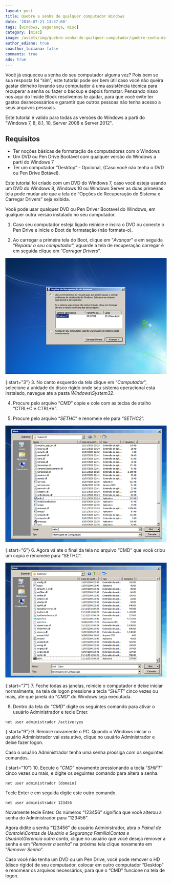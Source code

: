```yaml
---
layout: post
title: Quebre a senha de qualquer computador Windows
date: '2016-07-21 13:37:00'
tags: [windows, segurança, misc]
category: [misc]
image: /assets/img/quebre-senha-de-qualquer-computador/quebre-senha-de-qualquer-computador.jpg
author_ediano: true
coauthor_luciana: false
comments: true
ads: true
---
```


Você já esqueceu a senha do seu computador alguma vez? Pois bem se sua resposta foi “sim”, este tutorial pode ser bem útil caso você não queira gastar dinheiro levando seu computador à uma assistência técnica para recuperar a senha ou fazer o backup e depois formatar. Pensando nisso nos aqui do Inside Block resolvemos te ajudar, para que você evite ter gastos desnecessários e garantir que outros pessoas não tenha acesso a seus arquivos pessoais.

Este tutorial é valido para todas as versões do Windows a parti do "Windows 7, 8, 8.1, 10, Server 2008 e Server 2012".

## Requisitos
* Ter noções básicas de formatação de computadores com o Windows
* Um DVD ou Pen Drive Bootável com qualquer versão do Windows a parti do Windows 7
* Ter um computador “Desktop” - Opcional, (Caso você não tenha o DVD ou Pen Drive Botável).

Este tutorial foi criado com um DVD do Windows 7, caso você esteja usando um DVD do Windows 8, Windows 10 ou Windows Server as duas primeiras tela pode mudar ate que a tela de “Opções de Recuperação do Sistema e Carregar Drivers” seja exibida.

Você pode usar qualquer DVD ou Pen Driver Bootavel do Windows, em qualquer outra versão instalado no seu computador.

1. Caso seu computador esteja ligado reinicie e insira o DVD ou conecte o Pen Drive e inicie o Boot de formatação (não formate-o).

2. Ao carregar a primeira tela do Boot, clique em “*Avançar*” e em seguida “*Reparar o seu computador*”, aguarde a tela de recuperação carregar é em seguida clique em “*Carregar Drivers*”.

![Carregamento de drivers](/assets/img/quebre-senha-de-qualquer-computador/carregar-drivers.png)

{:start="3"}
3. No canto esquerdo da tela clique em “*Computador*”, selecione a unidade do disco rígido onde seu sistema operacional esta instalado, navegue ate a pasta *Windows\System32*.

4. Procure pelo arquivo “*CMD*” copie e cole com as teclas de atalho “CTRL+C e CTRL+V”.

5. Procure pelo arquivo “*SETHC*” e renomeie ele para “*SETHC2*”.

![Arquivo Sethc](/assets/img/quebre-senha-de-qualquer-computador/arquivo-sethc.png)

{:start="6"}
6. Agora vá ate o final da tela no arquivo “CMD” que você criou um copia e renomeie para “SETHC”.

![Arquivo CMD para Sethc](/assets/img/quebre-senha-de-qualquer-computador/arquivo-cmd-sethc.png)

{:start="7"}
7. Feche todas as janelas, reinicie o computador e deixe iniciar normalmente, na tela de logon pressione a tecla “*SHIFT*” cinco vezes ou mais, ate que janela do “*CMD*” do Windows seja executada.

8. Dentro da tela do “*CMD*” digite os seguintes comando para ativar o usuário Administrador e tecle Enter.

```
net user administrador /active:yes
```

{:start="9"}
9. Reinicie novamente o PC. Quando o Windows iniciar o usuário Administrador vai esta ativo, clique no usuário Administrador e deixe fazer logon.

Caso o usuário Administrador tenha uma senha prossiga com os seguintes comandos.

{:start="10"}
10. Eecute o “*CMD*” novamente pressionando a tecla “*SHIFT*” cinco vezes ou mais, e digite os seguintes comando para altera a senha.

```
net user administrador [domain]
```

Tecle Enter e em seguida digite este outro comando.

```
net user administrador 123456
```

Novamente tecle Enter. Os números “123456” significa que você alterou a senha do Administrador para "123456".

Agora didite a senha "123456" do usuário Administrador, abra o *Painel de Controle\Contas de Usuário e Segurança Família\Contas e Usuário\Gerencia outra conta*, clique no usuário que você deseja remover a senha e em “*Remover a senha*” na próxima tela clique novamente em “*Remover Senha*”.

Caso você não tenha um DVD ou um Pen Drive, você pode remover o HD (disco rígido) de seu computador, colocar em outro computador “Desktop” e renomear os arquivos necessários, para que o “CMD” funcione na tela de logon.